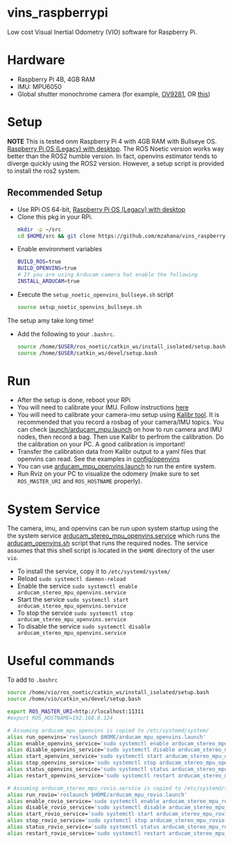 # vins_raspberrypi
Low cost Visual Inertial Odometry (VIO) software for Raspberry Pi.

# Hardware
* Raspberry Pi 4B, 4GB RAM
* IMU: MPU6050
* Global shutter monochrome camera (for example, [OV9281](https://www.arducam.com/product/arducam-ov9281-1mp-global-shutter-noir-mono-mipi-camera-with-130deg-m12-mount-for-raspberry-pi/), OR [this](https://www.uctronics.com/arducam-ov9281-monochrome-global-shutter-camera-module-wide-angle.html))


# Setup
**NOTE** This is tested onm Raspberry Pi 4 with 4GB RAM with Bullseye OS. [Raspberry Pi OS (Legacy) with desktop](https://www.raspberrypi.com/software/operating-systems/). The ROS Noetic version works way better than the ROS2 humble version. In fact, openvins estimator tends to diverge quickly using the ROS2 version. However, a setup script is provided to install the ros2 system.

## Recommended Setup
* Use RPi OS 64-bit, [Raspberry Pi OS (Legacy) with desktop](https://www.raspberrypi.com/software/operating-systems/)
* Clone this pkg in your RPi.
    ```sh
    mkdir -p ~/src
    cd $HOME/src && git clone https://github.com/mzahana/vins_raspberrypi.git
    ```
* Enable environment variables
    ```sh
    BUILD_ROS=true
    BUILD_OPENVINS=true
    # If you are using Arducam camera hat enable the following
    INSTALL_ARDUCAM=true
    ```
* Execute the `setup_noetic_openvins_bullseye.sh` script
    ```sh
    source setup_noetic_openvins_bullseye.sh
    ```
The setup amy take long time!

* Add the following to your `.bashrc`.
    ```sh
    source /home/$USER/ros_noetic/catkin_ws/install_isolated/setup.bash
    source /home/$USER/catkin_ws/devel/setup.bash
    ```
# Run
* After the setup is done, reboot your RPi
* You will need to calibrate your IMU. Follow instructions [here](https://github.com/Brazilian-Institute-of-Robotics/mpu6050_driver)
* You will need to  calibrate your camera-imu setup using [Kalibr tool](https://github.com/ethz-asl/kalibr). It is recommended that you record a rosbag of your camera/IMU topics. You can check [launch/arducam_mpu.launch](launch/arducam_mpu.launch) on how to run camera and IMU nodes, then record a bag.  Then use Kalibr to perfrom the calibration. Do the calibration on your PC. A good calibration is important!
* Transfer the calibration data from Kalibr output to a yaml files that openvins can read. See the examples in [config/openvins](config/openvins)
* You can use [arducam_mpu_openvins.launch](launch/arducam_mpu_openvins.launch) to run the entire system.
* Run Rviz on your PC to visualize the odomery (make sure to set `ROS_MASTER_URI` and `ROS_HOSTNAME` properly).

# System Service
The camera, imu, and openvins can be run upon system startup using the the system service [arducam_stereo_mpu_openvins.service](services/arducam_stereo_mpu_openvins.service) which runs the [arducam_openvins.sh](services/arducam_openvins.sh) script that runs the required nodes. The service assumes that this shell script is located in the `$HOME` directory of the user `vio`. 
* To install the service, copy it to `/etc/systemd/system/`
* Reload `sudo systemctl daemon-reload`
* Enable the service `sudo systemctl enable arducam_stereo_mpu_openvins.service`
* Start the service `sudo systemctl start arducam_stereo_mpu_openvins.service`
* To stop the service `sudo systemctl stop arducam_stereo_mpu_openvins.service`
* To disable the service `sudo systemctl disable arducam_stereo_mpu_openvins.service`

# Useful commands
To add to `.bashrc`

```sh
source /home/vio/ros_noetic/catkin_ws/install_isolated/setup.bash
source /home/vio/catkin_ws/devel/setup.bash

export ROS_MASTER_URI=http://localhost:11311
#export ROS_HOSTNAME=192.168.8.124

# Assuming arducam_mpu_openvins is copied to /etc/systemd/system/
alias run_openvins='roslaunch $HOME/arducam_mpu_openvins.launch'
alias enable_openvins_service='sudo systemctl enable arducam_stereo_mpu_openvins.service'
alias disable_openvins_service='sudo systemctl disable arducam_stereo_mpu_openvins.service'
alias start_openvins_service='sudo systemctl start arducam_stereo_mpu_openvins.service'
alias stop_openvins_service='sudo systemctl stop arducam_stereo_mpu_openvins.service'
alias status_openvins_service='sudo systemctl status arducam_stereo_mpu_openvins.service'
alias restart_openvins_service='sudo systemctl restart arducam_stereo_mpu_openvins.service'

# Assuming arducam_stereo_mpu_rovio.service is copied to /etc/systemd/system/
alias run_rovio='roslaunch $HOME/arducam_mpu_rovio.launch'
alias enable_rovio_service='sudo systemctl enable arducam_stereo_mpu_rovio.service'
alias disable_rovio_service='sudo systemctl disable arducam_stereo_mpu_rovio.service'
alias start_rovio_service='sudo systemctl start arducam_stereo_mpu_rovio.service'
alias stop_rovio_service='sudo systemctl stop arducam_stereo_mpu_rovio.service'
alias status_rovio_service='sudo systemctl status arducam_stereo_mpu_rovio.service'
alias restart_rovio_service='sudo systemctl restart arducam_stereo_mpu_rovio.service'
```
